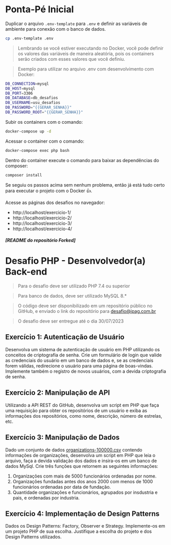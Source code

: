 # Ponta-Pé Inicial

Duplicar o arquivo `.env-template` para `.env` e definir as variáveis de ambiente para conexão com o banco de dados.

```bash
cp .env-template .env
```

> Lembrando se você estiver executando no Docker, você pode definir os valores das variáveis de maneira aleatória, pois os containers serão criados com esses valores que você definiu.

> Exemplo para utilizar no arquivo .env com desenvolvimento com Docker:

```bash
DB_CONNECTION=mysql
DB_HOST=mysql
DB_PORT=3306
DB_DATABASE=db_desafios
DB_USERNAME=usu_desafios
DB_PASSWORD="{{GERAR_SENHA}}"
DB_PASSWORD_ROOT="{{GERAR_SENHA}}"
```

Subir os containers com o comando:

```bash
docker-compose up -d
```

Acessar o container com o comando:

```bash
docker-compose exec php bash
```

Dentro do container execute o comando para baixar as dependências do composer:

```bash
composer install
```

Se seguiu os passos acima sem nenhum problema, então já está tudo certo para executar o projeto com o Docker 👍.

Acesse as páginas dos desafios no navegador:

- http://localhost/exercicio-1/
- http://localhost/exercicio-2/
- http://localhost/exercicio-3/
- http://localhost/exercicio-4/

##### [README do repositório Forked]

# Desafio PHP - Desenvolvedor(a) Back-end

> Para o desafio deve ser utilizado PHP 7.4 ou superior

> Para banco de dados, deve ser utilizado MySQL 8.\*

> O código deve ser disponibilizado em um repositório público no GitHub, e enviado o link do repositório para desafio@ipag.com.br

> O desafio deve ser entregue até o dia 30/07/2023

## Exercício 1: Autenticação de Usuário

Desenvolva um sistema de autenticação de usuário em PHP utilizando os conceitos de criptografia de senha. Crie um formulário de login que valide as credenciais do usuário em um banco de dados e, se as credenciais forem válidas, redirecione o usuário para uma página de boas-vindas. Implemente também o registro de novos usuários, com a devida criptografia de senha.

## Exercício 2: Manipulação de API

Utilizando a API REST do GitHub, desenvolva um script em PHP que faça uma requisição para obter os repositórios de um usuário e exiba as informações dos repositórios, como nome, descrição, número de estrelas, etc.

## Exercício 3: Manipulação de Dados

Dado um conjunto de dados [organizations-100000.csv](https://github.com/datablist/sample-csv-files/raw/main/files/organizations/organizations-100000.zip) contendo informações de organizações, desenvolva um script em PHP que leia o arquivo, faça a devida validação dos dados e insira-os em um banco de dados MySql. Crie três funções que retornem as seguintes informações:

1. Organizações com mais de 5000 funcionários ordenadas por nome.
2. Organizações fundadas antes dos anos 2000 com menos de 1000 funcionários ordenadas por data de fundação.
3. Quantidade organizações e funcionários, agrupados por insdustria e pais, e ordenadas por industria.

## Exercício 4: Implementação de Design Patterns

Dados os Design Patterns: Factory, Observer e Strategy. Implemente-os em um projeto PHP de sua escolha. Justifique a escolha do projeto e dos Design Patterns utilizados.
